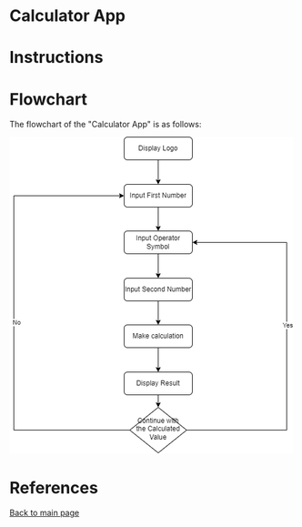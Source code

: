 # Calculator App


# Instructions 


# Flowchart 

The flowchart of the "Calculator App" is as follows: 

![flowchart_calculator_app.png](project_files/flowchart_calculator_app.png)

# References


[Back to main page](https://github.com/ErkanHatipoglu/100-days-of-code)